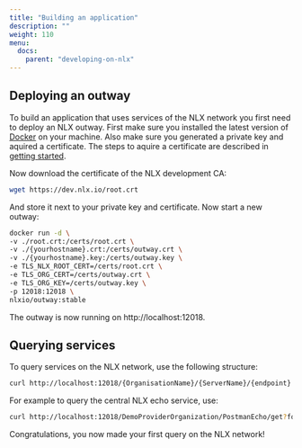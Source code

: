 ```yaml
---
title: "Building an application"
description: ""
weight: 110
menu:
  docs:
    parent: "developing-on-nlx"
---
```


## Deploying an outway
To build an application that uses services of the NLX network you first need to deploy an NLX outway. First make sure you installed the latest version of [Docker](https://docker.com) on your machine. Also make sure you generated a private key and aquired a certificate. The steps to aquire a certificate are described in [getting started](../getting-started/).

Now download the certificate of the NLX development CA:

```bash
wget https://dev.nlx.io/root.crt
```

And store it next to your private key and certificate. Now start a new outway:

```bash
docker run -d \
-v ./root.crt:/certs/root.crt \
-v ./{yourhostname}.crt:/certs/outway.crt \
-v ./{yourhostname}.key:/certs/outway.key \
-e TLS_NLX_ROOT_CERT=/certs/root.crt \
-e TLS_ORG_CERT=/certs/outway.crt \
-e TLS_ORG_KEY=/certs/outway.key \
-p 12018:12018 \
nlxio/outway:stable
```

The outway is now running on http://localhost:12018.

## Querying services
To query services on the NLX network, use the following structure:

```bash
curl http://localhost:12018/{OrganisationName}/{ServerName}/{endpoint}
```

For example to query the central NLX echo service, use:

```bash
curl http://localhost:12018/DemoProviderOrganization/PostmanEcho/get?foo=1
```

Congratulations, you now made your first query on the NLX network!